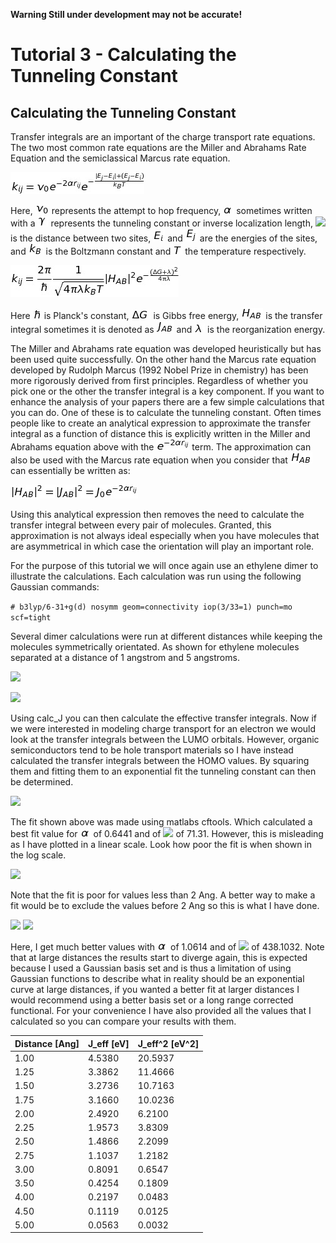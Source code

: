 **Warning Still under development may not be accurate!**

# Tutorial 3 - Calculating the Tunneling Constant

## Calculating the Tunneling Constant

<script type="text/x-mathjax-config">
  MathJax.Hub.Config({
    extensions: [
      "MathMenu.js",
      "MathZoom.js",
      "AssistiveMML.js",
      "a11y/accessibility-menu.js"
    ],
    jax: ["input/TeX", "output/CommonHTML"],
    TeX: {
      extensions: [
        "AMSmath.js",
        "AMSsymbols.js",
        "noErrors.js",
        "noUndefined.js",
      ]
    }
  });
</script>

<script type="text/javascript" async
  src="https://cdnjs.cloudflare.com/ajax/libs/mathjax/2.7.5/MathJax.js?config=TeX-MML-AM_CHTML">
</script>

Transfer integrals are an important of the charge transport rate equations. The two most common rate equations are the Miller and Abrahams Rate Equation and the semiclassical Marcus rate equation. 

![MandA](https://github.com/JoshuaSBrown/QC_Tools/blob/master/docs/images/MillerAndAbrahams.jpg)

Here, ![](https://github.com/JoshuaSBrown/QC_Tools/blob/master/docs/images/nu0.jpg) represents the attempt to hop frequency, ![](https://github.com/JoshuaSBrown/QC_Tools/blob/master/docs/images/alpha.jpg) sometimes written with a ![](https://github.com/JoshuaSBrown/QC_Tools/blob/master/docs/images/gamma.jpg) represents the tunneling constant or inverse localization length, ![](https://github.com/JoshuaSBrown/QC_Tools/blob/master/docs/images/rij.jpg}) is the distance between two sites, ![equation](https://github.com/JoshuaSBrown/QC_Tools/blob/master/docs/images/Ei.jpg) and ![](https://github.com/JoshuaSBrown/QC_Tools/blob/master/docs/images/Ej.jpg) are the energies of the sites, and ![](https://github.com/JoshuaSBrown/QC_Tools/blob/master/docs/images/BoltzmannConstant.jpg) is the Boltzmann constant and ![](https://github.com/JoshuaSBrown/QC_Tools/blob/master/docs/images/Temperature.jpg) the temperature respectively. 

![](https://github.com/JoshuaSBrown/QC_Tools/blob/master/docs/images/Marcus.jpg)

Here ![](https://github.com/JoshuaSBrown/QC_Tools/blob/master/docs/images/hbar.jpg) is Planck's constant, ![](https://github.com/JoshuaSBrown/QC_Tools/blob/master/docs/images/DeltaG.jpg) is Gibbs free energy, ![](https://github.com/JoshuaSBrown/QC_Tools/blob/master/docs/images/Hab.jpg) is the transfer integral sometimes it is denoted as ![](https://github.com/JoshuaSBrown/QC_Tools/blob/master/docs/images/Jab.jpg) and ![](https://github.com/JoshuaSBrown/QC_Tools/blob/master/docs/images/lambda.jpg) is the reorganization energy. 

The Miller and Abrahams rate equation was developed heuristically but has been used quite successfully. On the other hand the Marcus rate equation developed by Rudolph Marcus (1992 Nobel Prize in chemistry) has been more rigorously derived from first principles. Regardless of whether you pick one or the other the transfer integral is a key component. If you want to enhance the analysis of your papers there are a few simple calculations that you can do. One of these is to calculate the tunneling constant. Often times people like to create an analytical expression to approximate the transfer integral as a function of distance this is explicitly written in the Miller and Abrahams equation above with the ![](https://github.com/JoshuaSBrown/QC_Tools/blob/master/docs/images/TunnelingTerm.jpg) term. The approximation can also be used with the Marcus rate equation when you consider that ![](https://github.com/JoshuaSBrown/QC_Tools/blob/master/docs/images/Hab.jpg) can essentially be written as:

![](https://github.com/JoshuaSBrown/QC_Tools/blob/master/docs/images/TunnelingTerm2.jpg)

Using this analytical expression then removes the need to calculate the transfer integral between every pair of molecules. Granted, this approximation is not always ideal especially when you have molecules that are asymmetrical in which case the orientation will play an important role. 

For the purpose of this tutorial we will once again use an ethylene dimer to illustrate the calculations. Each calculation was run using the following Gaussian commands:

```# b3lyp/6-31+g(d) nosymm geom=connectivity iop(3/33=1) punch=mo scf=tight```

Several dimer calculations were run at different distances while keeping the molecules symmetrically orientated. As shown for ethylene molecules separated at a distance of 1 angstrom and 5 angstroms. 

![](https://github.com/JoshuaSBrown/QC_Tools/blob/master/docs/images/Dimer1Ang.jpg)

![](https://github.com/JoshuaSBrown/QC_Tools/blob/master/docs/images/Dimer5Ang.jpg)

Using calc_J you can then calculate the effective transfer integrals. Now if we were interested in modeling charge transport for an electron we would look at the transfer integrals between the LUMO orbitals. However, organic semiconductors tend to be hole transport materials so I have instead calculated the transfer integrals between the HOMO values. By squaring them and fitting them to an exponential fit the tunneling constant can then be determined. 

![](https://github.com/JoshuaSBrown/QC_Tools/blob/master/docs/images/DistanceVsJeff.jpg)

The fit shown above was made using matlabs cftools. Which calculated a best fit value for ![](https://github.com/JoshuaSBrown/QC_Tools/blob/master/docs/images/alpha.jpg) of 0.6441 and of ![](https://github.com/JoshuaSBrown/QC_Tools/blob/master/docs/images/J0.jpg) of 71.31. However, this is misleading as I have plotted in a linear scale. Look how poor the fit is when shown in the log scale. 

![](https://github.com/JoshuaSBrown/QC_Tools/blob/master/docs/images/DistanceVsJeffLog.jpg)

Note that the fit is poor for values less than 2 Ang. A better way to make a fit would be to exclude the values before 2 Ang so this is what I have done.

![](https://github.com/JoshuaSBrown/QC_Tools/blob/master/docs/images/Distance2VsJeff.jpg)
![](https://github.com/JoshuaSBrown/QC_Tools/blob/master/docs/images/Distance2VsJeffLog.jpg)

Here, I get much better values with ![](https://github.com/JoshuaSBrown/QC_Tools/blob/master/docs/images/alpha.jpg) of 1.0614 and of ![](https://github.com/JoshuaSBrown/QC_Tools/blob/master/docs/images/J0.jpg) of 438.1032. Note that at large distances the results start to diverge again, this is expected because I used a Gaussian basis set and is thus a limitation of using Gaussian functions to describe what in reality should be an exponential curve at large distances, if you wanted a better fit at larger distances I would recommend using a better basis set or a long range corrected functional. 
For your convenience I have also provided all the values that I calculated so you can compare your results with them. 

| Distance [Ang] | J_eff [eV] | J_eff^2 [eV^2] |
| -------------- | ---------- | -------------- |
| 1.00 | 4.5380 | 20.5937 |
| 1.25 | 3.3862 | 11.4666 |
| 1.50 | 3.2736 | 10.7163 |
| 1.75 | 3.1660 | 10.0236 |
| 2.00 | 2.4920 |  6.2100 |
| 2.25 | 1.9573 |  3.8309 |
| 2.50 | 1.4866 |  2.2099 |
| 2.75 | 1.1037 |  1.2182 |
| 3.00 | 0.8091 |  0.6547 |
| 3.50 | 0.4254 |  0.1809 |
| 4.00 | 0.2197 |  0.0483 |
| 4.50 | 0.1119 |  0.0125 |
| 5.00 | 0.0563 |  0.0032 |
